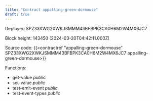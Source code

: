 ```yaml
---
title: "Contract appalling-green-dormouse"
draft: true
---
```

Deployer: SPZ33XWG2XWKJSMMM43BFBPK3CA0H6M2W4MX6JC7


 



Block height: 143450 (2024-03-20T04:42:11.000Z)

Source code: {{<contractref "appalling-green-dormouse" SPZ33XWG2XWKJSMMM43BFBPK3CA0H6M2W4MX6JC7 appalling-green-dormouse>}}

Functions:

* get-value _public_
* set-value _public_
* test-emit-event _public_
* test-event-types _public_
